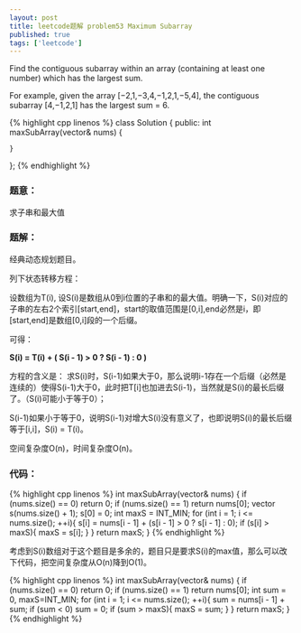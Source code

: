 ```yaml
---
layout: post
title: leetcode题解 problem53 Maximum Subarray
published: true
tags: ['leetcode']
---
```


Find the contiguous subarray within an array (containing at least one number) which has the largest sum.

For example, given the array [−2,1,−3,4,−1,2,1,−5,4],
the contiguous subarray [4,−1,2,1] has the largest sum = 6.


<!--more-->

{% highlight cpp linenos %}
class Solution {
public:
	int maxSubArray(vector<int>& nums) {
        
    }
};
{% endhighlight %}


### 题意：

求子串和最大值


### 题解：

经典动态规划题目。

列下状态转移方程：

设数组为T(i), 设S(i)是数组从0到i位置的子串和的最大值。明确一下，S(i)对应的子串的左右2个索引[start,end]，start的取值范围是[0,i],end必然是i，即[start,end]是数组[0,i]段的一个后缀。

可得：

**S(i) = T(i) + ( S(i - 1) > 0 ? S(i - 1) : 0 )**

方程的含义是：
求S(i)时，S(i-1)如果大于0，那么说明i-1存在一个后缀（必然是连续的）使得S(i-1)大于0，此时把T[i]也加进去S(i-1)，当然就是S(i)的最长后缀了。（S(i)可能小于等于0）；

S(i-1)如果小于等于0，说明S(i-1)对增大S(i)没有意义了，也即说明S(i)的最长后缀等于[i,i]，S(i) = T(i)。

空间复杂度O(n)，时间复杂度O(n)。

### 代码：


{% highlight cpp linenos %}
	int maxSubArray(vector<int>& nums) {
		if (nums.size() == 0)
			return 0;
		if (nums.size() == 1)
			return nums[0];
		vector<int> s(nums.size() + 1);
		s[0] = 0;
		int maxS = INT_MIN;
		for (int i = 1; i <= nums.size(); ++i){
			s[i] = nums[i - 1] + (s[i - 1] > 0 ? s[i - 1] : 0);
			if (s[i] > maxS){
				maxS = s[i];
			}
		}
		return maxS;
	}
{% endhighlight %}

考虑到S(i)数组对于这个题目是多余的，题目只是要求S(i)的max值，那么可以改下代码，把空间复杂度从O(n)降到O(1)。

{% highlight cpp linenos %}
	int maxSubArray(vector<int>& nums) {
		if (nums.size() == 0)
			return 0;
		if (nums.size() == 1)
			return nums[0];
		int sum = 0, maxS=INT_MIN;
		for (int i = 1; i <= nums.size(); ++i){
			sum = nums[i - 1] + sum;
			if (sum < 0)
				sum = 0;
			if (sum > maxS){
				maxS = sum;
			}
		}
		return maxS;
	}
{% endhighlight %}
